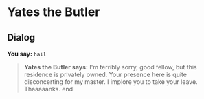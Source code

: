# Yates the Butler


## Dialog

**You say:** `hail`



>**Yates the Butler says:** I'm terribly sorry, good fellow, but this residence is privately owned. Your presence here is quite disconcerting for my master. I implore you to take your leave. Thaaaaanks.
 end
